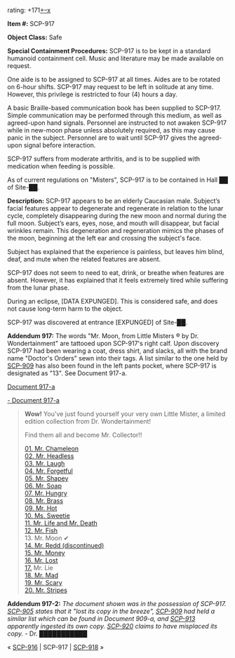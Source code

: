 rating: +171[+](javascript:; "I like it")[–](javascript:; "I don't like it")[x](javascript:; "Cancel my vote")

**Item #:** SCP-917

**Object Class:** Safe

**Special Containment Procedures:** SCP-917 is to be kept in a standard humanoid containment cell. Music and literature may be made available on request.

One aide is to be assigned to SCP-917 at all times. Aides are to be rotated on 6-hour shifts. SCP-917 may request to be left in solitude at any time. However, this privilege is restricted to four (4) hours a day.

A basic Braille-based communication book has been supplied to SCP-917. Simple communication may be performed through this medium, as well as agreed-upon hand signals. Personnel are instructed to not awaken SCP-917 while in new-moon phase unless absolutely required, as this may cause panic in the subject. Personnel are to wait until SCP-917 gives the agreed-upon signal before interaction.

SCP-917 suffers from moderate arthritis, and is to be supplied with medication when feeding is possible.

As of current regulations on "Misters", SCP-917 is to be contained in Hall ██ of Site-██.

**Description:** SCP-917 appears to be an elderly Caucasian male. Subject’s facial features appear to degenerate and regenerate in relation to the lunar cycle, completely disappearing during the new moon and normal during the full moon. Subject’s ears, eyes, nose, and mouth will disappear, but facial wrinkles remain. This degeneration and regeneration mimics the phases of the moon, beginning at the left ear and crossing the subject's face.

Subject has explained that the experience is painless, but leaves him blind, deaf, and mute when the related features are absent.

SCP-917 does not seem to need to eat, drink, or breathe when features are absent. However, it has explained that it feels extremely tired while suffering from the lunar phase.

During an eclipse, \[DATA EXPUNGED\]. This is considered safe, and does not cause long-term harm to the object.

SCP-917 was discovered at entrance \[EXPUNGED\] of Site-██.

**Addendum 917:** The words "Mr. Moon, from Little Misters ® by Dr. Wondertainment" are tattooed upon SCP-917's right calf. Upon discovery SCP-917 had been wearing a coat, dress shirt, and slacks, all with the brand name "Doctor's Orders" sewn into their tags. A list similar to the one held by [SCP-909](/scp-909) has also been found in the left pants pocket, where SCP-917 is designated as "13". See Document 917-a.

[Document 917-a](javascript:;)

[\- Document 917-a](javascript:;)

> **Wow!** You've just found yourself your very own Little Mister, a limited edition collection from Dr. Wondertainment!
> 
> Find them all and become Mr. Collector!!
> 
> [01\. Mr. Chameleon](/scp-905)  
> [02\. Mr. Headless](/scp-2287)  
> [03\. Mr. Laugh](/scp-1799)  
> [04\. Mr. Forgetful](/scp-909)  
> [05\. Mr. Shapey](/scp-3537)  
> [06\. Mr. Soap](/scp-1908)  
> [07\. Mr. Hungry](/scp-913)  
> [08\. Mr. Brass](/scp-629)  
> [09\. Mr. Hot](/scp-644)  
> [10\. Ms. Sweetie](/scp-2396)  
> [11\. Mr. Life and Mr. Death](/scp-1007)  
> [12\. Mr. Fish](/scp-527)  
> 13\. Mr. Moon ✔  
> [14\. Mr. Redd (discontinued)](/scp-redd)  
> [15\. Mr. Money](/scp-2855)  
> [16\. Mr. Lost](/scp-920)  
> [17.](/scp-2284) Mr. Lie  
> [18\. Mr. Mad](/scp-2428)  
> [19\. Mr. Scary](/scp-2933)  
> [20\. Mr. Stripes](/scp-2148)

**Addendum 917-2:** _The document shown was in the possession of SCP-917. [SCP-905](/scp-905) states that it "lost its copy in the breeze", [SCP-909](/scp-909) had held a similar list which can be found in Document 909-a, and [SCP-913](/scp-913) apparently ingested its own copy. [SCP-920](/scp-920) claims to have misplaced its copy._ - Dr. ███████████

« [SCP-916](/scp-916) | SCP-917 | [SCP-918](/scp-918) »